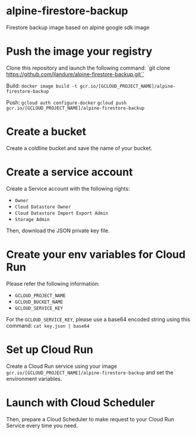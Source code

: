 # alpine-firestore-backup

Firestore backup image based on alpine google sdk image

# Push the image your registry

Clone this repository and launch the following command:
`git clone https://github.com/jlandure/alpine-firestore-backup.git``

Build:
`docker image build -t gcr.io/[GCLOUD_PROJECT_NAME]/alpine-firestore-backup`

Push:
`gcloud auth configure-docker`
`gcloud push gcr.io/[GCLOUD_PROJECT_NAME]/alpine-firestore-backup`

# Create a bucket

Create a coldline bucket and save the name of your bucket.

# Create a service account

Create a Service account with the following rights:

- `Owner`
- `Cloud Datastore Owner`
- `Cloud Datastore Import Export Admin`
- `Storage Admin`

Then, download the JSON private key file.

# Create your env variables for Cloud Run

Please refer the following information:

- `GCLOUD_PROJECT_NAME`
- `GCLOUD_BUCKET_NAME`
- `GCLOUD_SERVICE_KEY`

For the `GCLOUD_SERVICE_KEY`, please use a base64 encoded string using this command:
`cat key.json | base64`

# Set up Cloud Run

Create a Cloud Run service using your image `gcr.io/[GCLOUD_PROJECT_NAME]/alpine-firestore-backup` and set the environment variables.

# Launch with Cloud Scheduler

Then, prepare a Cloud Scheduler to make request to your Cloud Run Service every time you need.
